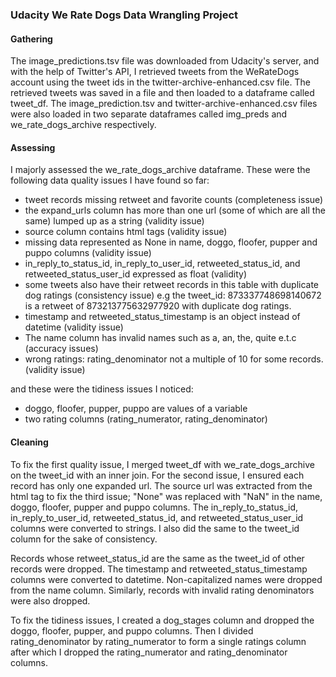 ### Udacity We Rate Dogs Data Wrangling Project

#### Gathering
The image_predictions.tsv file was downloaded from Udacity's server, and with the help of Twitter's API, I retrieved tweets from the WeRateDogs account using the tweet ids in the twitter-archive-enhanced.csv file. The retrieved tweets was saved in a file and then loaded to a dataframe called tweet_df. The image_prediction.tsv and twitter-archive-enhanced.csv files were also loaded in two separate dataframes called img_preds and we_rate_dogs_archive respectively.

#### Assessing
I majorly assessed the we_rate_dogs_archive dataframe. These were the following data quality issues I have found so far:

* tweet records missing retweet and favorite counts (completeness issue)
* the expand_urls column has more than one url (some of which are all the same) lumped up as a string (validity issue)
* source column contains html tags (validity issue)
* missing data represented as None in name, doggo, floofer, pupper and puppo columns (validity issue)
* in_reply_to_status_id, in_reply_to_user_id, retweeted_status_id, and retweeted_status_user_id expressed as float (validity)
* some tweets also have their retweet records in this table with duplicate dog ratings (consistency issue) e.g the tweet_id: 873337748698140672 is a retweet of 873213775632977920 with duplicate dog ratings.
* timestamp and retweeted_status_timestamp is an object instead of datetime (validity issue)
* The name column has invalid names such as a, an, the, quite e.t.c (accuracy issues)
* wrong ratings: rating_denominator not a multiple of 10 for some records. (validity issue)

and these were the tidiness issues I noticed:

* doggo, floofer, pupper, puppo are values of a variable
* two rating columns (rating_numerator, rating_denominator)

#### Cleaning
To fix the first quality issue, I merged tweet_df with we_rate_dogs_archive on the tweet_id with an inner join. For the second issue, I ensured each record has only one expanded url. The source url was extracted from the html tag to fix the third issue; "None" was replaced with "NaN" in the name, doggo, floofer, pupper and puppo columns. The in_reply_to_status_id, in_reply_to_user_id, retweeted_status_id, and retweeted_status_user_id columns were converted to strings. I also did the same to the tweet_id column for the sake of consistency.

Records whose retweet_status_id are the same as the tweet_id of other records were dropped. The timestamp and retweeted_status_timestamp columns were converted to datetime. Non-capitalized names were dropped from the name column. Similarly, records with invalid rating denominators were also dropped.

To fix the tidiness issues, I created a dog_stages column and dropped the doggo, floofer, pupper, and puppo columns. Then I divided rating_denominator by rating_numerator to form a single ratings column after which I dropped the rating_numerator and rating_denominator columns.
